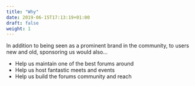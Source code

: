 ```yaml
---
title: "Why"
date: 2019-06-15T17:13:19+01:00
draft: false
weight: 1
---
```


<div class="f3">
  In addition to being seen as a prominent brand in the community, to users new and old, sponsoring us would also...
</div>
<div class="pa2 pa3-ns">
  <ul class="list center measure f4">
    <li class="mv2 pv2 br-pill bg-briskoda-green white o-60 ph2">
      Help us maintain one of the best forums around
    </li>
    <li class="mv2 pv2 br-pill bg-briskoda-green white o-60 ph2">
      Help us host fantastic meets and events
    </li>
    <li class="mv2 pv2 br-pill bg-briskoda-green white o-60 ph2">
      Help us build the forums community and reach
    </li>
  </ul>
</div>
